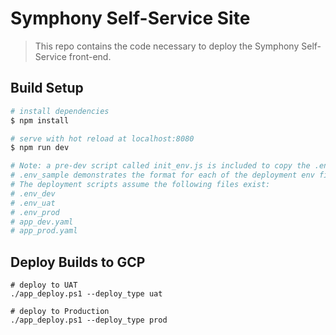 # Symphony Self-Service Site

> This repo contains the code necessary to deploy the Symphony Self-Service front-end. 

## Build Setup

``` bash
# install dependencies
$ npm install

# serve with hot reload at localhost:8080
$ npm run dev

# Note: a pre-dev script called init_env.js is included to copy the .env file from .env_dev.
# .env_sample demonstrates the format for each of the deployment env files
# The deployment scripts assume the following files exist:
# .env_dev
# .env_uat
# .env_prod
# app_dev.yaml
# app_prod.yaml
```

## Deploy Builds to GCP

``` pwsh
# deploy to UAT
./app_deploy.ps1 --deploy_type uat

# deploy to Production
./app_deploy.ps1 --deploy_type prod
```

